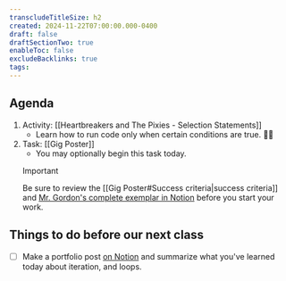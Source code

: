 ```yaml
---
transcludeTitleSize: h2
created: 2024-11-22T07:00:00.000-0400
draft: false
draftSectionTwo: true
enableToc: false
excludeBacklinks: true
tags:
---
```

## Agenda
1. Activity: [[Heartbreakers and The Pixies - Selection Statements]]
	- Learn how to run code only when certain conditions are true. 🤘🏼
2. Task: [[Gig Poster]]
	- You may optionally begin this task today.
	> [!IMPORTANT]
	> 
	> Be sure to review the [[Gig Poster#Success criteria|success criteria]] and [Mr. Gordon's complete exemplar in Notion](https://lakefieldcs.notion.site/868d23e3bf67415b92f37f61086d6d3f?v=3ab707db12414dd68a511df18241f84c) before you start your work.
	  
## Things to do before our next class
- [ ] Make a portfolio post [on Notion](https://notion.so) and summarize what you've learned today about iteration, and loops.